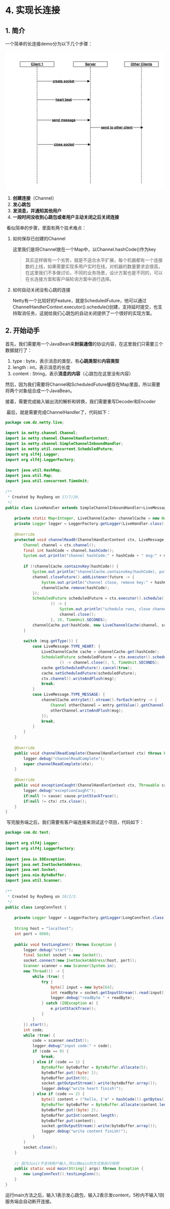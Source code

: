 # 4. 实现长连接

## 1. 简介 

一个简单的长连接demo分为以下几个步骤：

![&#x957F;&#x8FDE;&#x63A5;&#x6D41;&#x7A0B;](../../../.gitbook/assets/image%20%28434%29.png)



1. **创建连接**（Channel）
2. **发心跳包**
3. **发消息，并通知其他用户**
4. **一段时间没收到心跳包或者用户主动关闭之后关闭连接**

​ 看似简单的步骤，里面有两个技术难点：

1. 如何保存已创建的Channel

   这里我们是将Channel放在一个Map中，以Channel.hashCode\(\)作为key

   > 其实这样做有一个劣势，就是不适合水平扩展，每个机器都有一个连接数的上线，如果需要实现多用户实时在线，对机器的数量要求会很高，在这里我们不多做讨论，不同的业务场景，设计方案也是不同的，可以在长连接方案和客户端轮询方案中进行选择。

2. 如何自动关闭没有心跳的连接

   Netty有一个比较好的Feature，就是ScheduledFuture，他可以通过ChannelHandlerContext.executor\(\).schedule\(\)创建，支持延时提交，也支持取消任务，这就给我们心跳包的自动关闭提供了一个很好的实现方案。

## 2. 开始动手

​ 首先，我们需要用一个JavaBean来**封装通信**的协议内容，在这里我们只需要三个数据就行了：

1. type : byte，表示消息的类型，有**心跳类型**和**内容类型**
2. length : int，表示消息的长度
3. content : String，表示**消息的内容**（心跳包在这里没有内容）

​ 然后，因为我们需要将Channel和ScheduledFuture缓存在Map里面，所以需要将两个对象组合成一个JavaBean。

​ 接着，需要完成输入输出流的解析和转换，我们需要重写Decoder和Encoder

​ 最后，就是需要完成ChannelHandler了，代码如下：

```java
package com.dz.netty.live;

import io.netty.channel.Channel;
import io.netty.channel.ChannelHandlerContext;
import io.netty.channel.SimpleChannelInboundHandler;
import io.netty.util.concurrent.ScheduledFuture;
import org.slf4j.Logger;
import org.slf4j.LoggerFactory;

import java.util.HashMap;
import java.util.Map;
import java.util.concurrent.TimeUnit;

/**
 * Created by RoyDeng on 17/7/20.
 */
public class LiveHandler extends SimpleChannelInboundHandler<LiveMessage> { // 1

    private static Map<Integer, LiveChannelCache> channelCache = new HashMap<>();
    private Logger logger = LoggerFactory.getLogger(LiveHandler.class);

    @Override
    protected void channelRead0(ChannelHandlerContext ctx, LiveMessage msg) throws Exception {
        Channel channel = ctx.channel();
        final int hashCode = channel.hashCode();
        System.out.println("channel hashCode:" + hashCode + " msg:" + msg + " cache:" + channelCache.size());

        if (!channelCache.containsKey(hashCode)) {
            System.out.println("channelCache.containsKey(hashCode), put key:" + hashCode);
            channel.closeFuture().addListener(future -> {
                System.out.println("channel close, remove key:" + hashCode);
                channelCache.remove(hashCode);
            });
            ScheduledFuture scheduledFuture = ctx.executor().schedule(
                    () -> {
                        System.out.println("schedule runs, close channel:" + hashCode);
                        channel.close();
                    }, 10, TimeUnit.SECONDS);
            channelCache.put(hashCode, new LiveChannelCache(channel, scheduledFuture));
        }

        switch (msg.getType()) {
            case LiveMessage.TYPE_HEART: {
                LiveChannelCache cache = channelCache.get(hashCode);
                ScheduledFuture scheduledFuture = ctx.executor().schedule(
                        () -> channel.close(), 5, TimeUnit.SECONDS);
                cache.getScheduledFuture().cancel(true);
                cache.setScheduledFuture(scheduledFuture);
                ctx.channel().writeAndFlush(msg);
                break;
            }
            case LiveMessage.TYPE_MESSAGE: {
                channelCache.entrySet().stream().forEach(entry -> {
                    Channel otherChannel = entry.getValue().getChannel();
                    otherChannel.writeAndFlush(msg);
                });
                break;
            }
        }
    }

    @Override
    public void channelReadComplete(ChannelHandlerContext ctx) throws Exception {
        logger.debug("channelReadComplete");
        super.channelReadComplete(ctx);
    }

    @Override
    public void exceptionCaught(ChannelHandlerContext ctx, Throwable cause) throws Exception {
        logger.debug("exceptionCaught");
        if(null != cause) cause.printStackTrace();
        if(null != ctx) ctx.close();
    }
}

```

​ 写完服务端之后，我们需要有客户端连接来测试这个项目，代码如下：

```java
package com.dz.test;

import org.slf4j.Logger;
import org.slf4j.LoggerFactory;

import java.io.IOException;
import java.net.InetSocketAddress;
import java.net.Socket;
import java.nio.ByteBuffer;
import java.util.Scanner;

/**
 * Created by RoyDeng on 18/2/3.
 */
public class LongConnTest {

    private Logger logger = LoggerFactory.getLogger(LongConnTest.class);

    String host = "localhost";
    int port = 8080;

    public void testLongConn() throws Exception {
        logger.debug("start");
        final Socket socket = new Socket();
        socket.connect(new InetSocketAddress(host, port));
        Scanner scanner = new Scanner(System.in);
        new Thread(() -> {
            while (true) {
                try {
                    byte[] input = new byte[64];
                    int readByte = socket.getInputStream().read(input);
                    logger.debug("readByte " + readByte);
                } catch (IOException e) {
                    e.printStackTrace();
                }
            }
        }).start();
        int code;
        while (true) {
            code = scanner.nextInt();
            logger.debug("input code:" + code);
            if (code == 0) {
                break;
            } else if (code == 1) {
                ByteBuffer byteBuffer = ByteBuffer.allocate(5);
                byteBuffer.put((byte) 1);
                byteBuffer.putInt(0);
                socket.getOutputStream().write(byteBuffer.array());
                logger.debug("write heart finish!");
            } else if (code == 2) {
                byte[] content = ("hello, I'm" + hashCode()).getBytes();
                ByteBuffer byteBuffer = ByteBuffer.allocate(content.length + 5);
                byteBuffer.put((byte) 2);
                byteBuffer.putInt(content.length);
                byteBuffer.put(content);
                socket.getOutputStream().write(byteBuffer.array());
                logger.debug("write content finish!");
            }
        }
        socket.close();
    }

    // 因为Junit不支持用户输入,所以用main的方式来执行用例
    public static void main(String[] args) throws Exception {
        new LongConnTest().testLongConn();
    }
}
```

运行main方法之后，输入1表示发心跳包，输入2表示发content，5秒内不输入1则服务端会自动断开连接。

